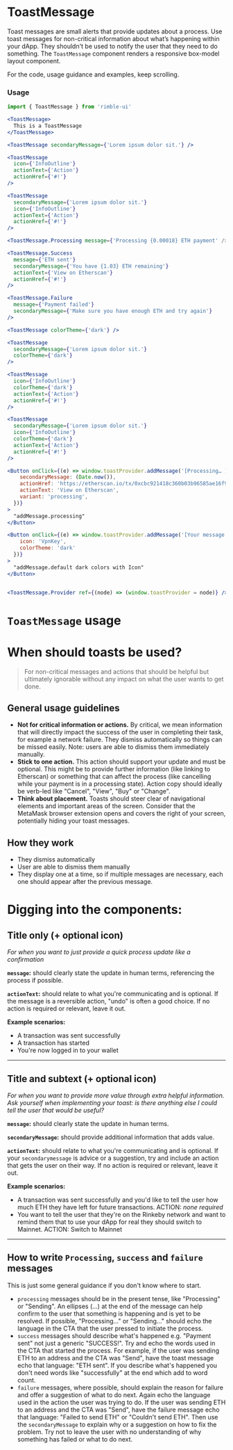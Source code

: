 # ToastMessage
Toast messages are small alerts that provide updates about a process. Use toast messages for non-critical information about what’s happening within your dApp. They shouldn't be used to notify the user that they need to do something. The `ToastMessage` component renders a responsive box-model layout component.

For the code, usage guidance and examples, keep scrolling. 

<!-- STORY -->

### Usage
```jsx
import { ToastMessage } from 'rimble-ui'
```

<!-- component example here -->
```jsx
<ToastMessage>
  This is a ToastMessage
</ToastMessage>

<ToastMessage secondaryMessage={'Lorem ipsum dolor sit.'} />

<ToastMessage
  icon={'InfoOutline'}
  actionText={'Action'}
  actionHref={'#!'}
/>

<ToastMessage
  secondaryMessage={'Lorem ipsum dolor sit.'}
  icon={'InfoOutline'}
  actionText={'Action'}
  actionHref={'#!'}
/>

<ToastMessage.Processing message={'Processing {0.00018} ETH payment' />

<ToastMessage.Success
  message={'ETH sent'}
  secondaryMessage={'You have {1.03} ETH remaining'}
  actionText={'View on Etherscan'}
  actionHref={'#!'}
/>

<ToastMessage.Failure
  message={'Payment failed'}
  secondaryMessage={'Make sure you have enough ETH and try again'}
/>

<ToastMessage colorTheme={'dark'} />

<ToastMessage
  secondaryMessage={'Lorem ipsum dolor sit.'}
  colorTheme={'dark'}
/>

<ToastMessage
  icon={'InfoOutline'}
  colorTheme={'dark'}
  actionText={'Action'}
  actionHref={'#!'}
/>

<ToastMessage
  secondaryMessage={'Lorem ipsum dolor sit.'}
  icon={'InfoOutline'}
  colorTheme={'dark'}
  actionText={'Action'}
  actionHref={'#!'}
/>

<Button onClick={(e) => window.toastProvider.addMessage('[Processing… ]', {
    secondaryMessage: (Date.now()),
    actionHref: 'https://etherscan.io/tx/0xcbc921418c360b03b96585ae16f906cbd48c8d6c2cc7b82c6db430390a9fcfed',
    actionText: 'View on Etherscan',
    variant: 'processing',
  })}
>
  "addMessage.processing"
</Button>

<Button onClick={(e) => window.toastProvider.addMessage('[Your message here… ]', {
    icon: 'VpnKey',
    colorTheme: 'dark'
  })}
>
  "addMessage.default dark colors with Icon"
</Button>


<ToastMessage.Provider ref={(node) => (window.toastProvider = node)} />
```

# `ToastMessage` usage

# **When should toasts be used?**

> For non-critical messages and actions that should be helpful but ultimately ignorable without any impact on what the user wants to get done.

## General usage guidelines

- **Not for critical information or actions.** By critical, we mean information that will directly impact the success of the user in completing their task, for example a network failure. They dismiss automatically so things can be missed easily. Note: users are able to dismiss them immediately manually.
- **Stick to one action.** This action should support your update and must be optional. This might be to provide further information (like linking to Etherscan) or something that can affect the process (like cancelling while your payment is in a processing state). Action copy should ideally be verb-led like "Cancel", "View", "Buy" or "Change".
- **Think about placement.** Toasts should steer clear of navigational elements and important areas of the screen. Consider that the MetaMask browser extension opens and covers the right of your screen, potentially hiding your toast messages.

## How they work

- They dismiss automatically
- User are able to dismiss them manually
- They display one at a time, so if multiple messages are necessary, each one should appear after the previous message.

# Digging into the components:

## Title only (+ optional icon)

*For when you want to just provide a quick process update like a confirmation*

**`message`:** should clearly state the update in human terms, referencing the process if possible.

**`actionText`:** should relate to what you're communicating and is optional. If the message is a reversible action, "undo" is often a good choice. If no action is required or relevant, leave it out.

**Example scenarios:**

- A transaction was sent successfully
- A transaction has started
- You're now logged in to your wallet

---

## Title and subtext (+ optional icon)

*For when you want to provide more value through extra helpful information. Ask yourself when implementing your toast: is there anything else I could tell the user that would be useful?*

**`message`:** should clearly state the update in human terms.

**`secondaryMessage`:** should provide additional information that adds value.

**`actionText`:** should relate to what you're communicating and is optional. If your `secondarymessage` is advice or a suggestion, try and include an action that gets the user on their way. If no action is required or relevant, leave it out. 

**Example scenarios:**

- A transaction was sent successfully and you'd like to tell the user how much ETH they have left for future transactions. ACTION: *none required*
- You want to tell the user that they're on the Rinkeby network and want to remind them that to use your dApp for real they should switch to Mainnet. ACTION: Switch to Mainnet

---

## How to write `Processing`, `success` and `failure` messages

This is just some general guidance if you don't know where to start. 

- `processing` messages should be in the present tense, like "Processing" or "Sending". An ellipses (...) at the end of the message can help confirm to the user that something is happening and is yet to be resolved. If possible, "Processing..." or "Sending..." should echo the language in the CTA that the user pressed to initiate the process.  
- `success` messages should describe what's happened e.g. "Payment sent" not just a generic "SUCCESS!". Try and echo the words used in the CTA that started the process. For example, if the user was sending ETH to an address and the CTA was "Send", have the toast message echo that language: "ETH sent". If you describe what's happened you don't need words like "successfully" at the end which add to word count. 
- `failure` messages, where possible, should explain the reason for failure and offer a suggestion of what to do next. Again echo the language used in the action the user was trying to do. If the user was sending ETH to an address and the CTA was "Send", have the failure message echo that language: "Failed to send ETH" or "Couldn't send ETH". Then use the `secondaryMessage` to explain why or a suggestion on how to fix the problem. Try not to leave the user with no understanding of why something has failed or what to do next.
